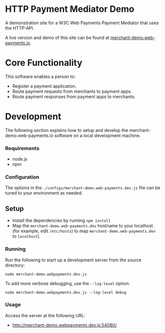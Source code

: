 # HTTP Payment Mediator Demo

A demonstration site for a W3C Web Payments Payment Mediator that uses the
HTTP-API.

A live version and demo of this site can be found at [merchant-demo.web-payments.io][].

# Core Functionality

This software enables a person to:

* Register a payment application.
* Route payment requests from merchants to payment apps.
* Route payment responses from payment apps to merchants.

# Development

The following section explains how to setup and develop the
merchant-demo.web-payments.io software on a local development machine.

### Requirements

* node.js
* npm

### Configuration

The options in the `./configs/merchant-demo.web-payments.dev.js` file can
be tuned to your environment as needed.

## Setup

* Install the dependencies by running `npm install`
* Map the `merchant-demo.web-payments.dev` hostname to your localhost.
  (for example, edit `/etc/hosts`) to map `merchant-demo.web-payments.dev`
  to `localhost`).

### Running

Run the following to start up a development server from the source directory:

    node merchant-demo.webpayments.dev.js

To add more verbose debugging, use the `--log-level` option:

    node merchant-demo.webpayments.dev.js --log-level debug

### Usage

Access the server at the following URL:

* http://merchant-demo.webpayments.dev.js:54080/

[merchant-demo.web-payments.io]: https://merchant-demo.web-payments.io/

